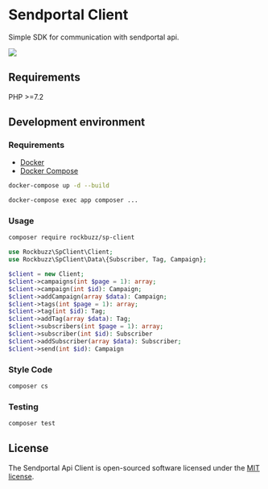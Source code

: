 # Sendportal Client

Simple SDK for communication with sendportal api.

<p><img src="https://github.com/rockbuzz/sp-client/workflows/Main/badge.svg"/></p>

## Requirements

PHP >=7.2

## Development environment

### Requirements
* [Docker](https://docs.docker.com/get-docker/)
* [Docker Compose](https://docs.docker.com/compose/install/)

```bash
docker-compose up -d --build
```

```bash
docker-compose exec app composer ...
```

### Usage
```bash
composer require rockbuzz/sp-client
```

```php
use Rockbuzz\SpClient\Client;
use Rockbuzz\SpClient\Data\{Subscriber, Tag, Campaign};

$client = new Client;
$client->campaigns(int $page = 1): array;
$client->campaign(int $id): Campaign;
$client->addCampaign(array $data): Campaign;
$client->tags(int $page = 1): array;
$client->tag(int $id): Tag;
$client->addTag(array $data): Tag;
$client->subscribers(int $page = 1): array;
$client->subscriber(int $id): Subscriber
$client->addSubscriber(array $data): Subscriber;
$client->send(int $id): Campaign
```

### Style Code

``` bash
composer cs
```
### Testing

``` bash
composer test
```

## License

The Sendportal Api Client is open-sourced software licensed under the [MIT license](https://opensource.org/licenses/MIT).